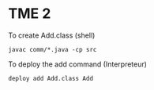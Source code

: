 # TME 2

To create Add.class (shell)

	javac comm/*.java -cp src

To deploy the add command (Interpreteur)

	deploy add Add.class Add